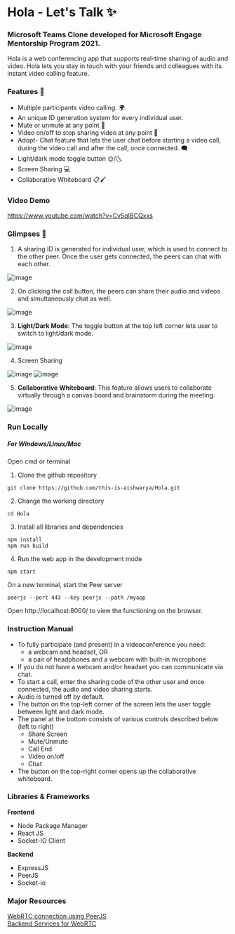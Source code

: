 # Hola - Let's Talk ✨

### Microsoft Teams Clone developed for **Microsoft Engage** Mentorship Program 2021. 

Hola is a web conferencing app that supports real-time sharing of audio and video. Hola lets you stay in touch with your friends and colleagues with its instant video calling feature.

### Features 🌟

- Multiple participants video calling. 🌍
- An unique ID generation system for every individual user. 
- Mute or unmute at any point 🎤
- Video on/off to stop sharing video at any point 🎥
- Adopt- Chat feature that lets the user chat before starting a video call, during the video call and after the call, once connected. 🗨
- Light/dark mode toggle button 🌞/🌜
- Screen Sharing 💻
- Collaborative Whiteboard 📋🖌️

### Video Demo
https://www.youtube.com/watch?v=Cv5qIBCQxxs

### Glimpses 🎉

1. A sharing ID is generated for individual user, which is used to connect to the other peer. Once the user gets connected, the peers can chat with each other. 

![image](https://user-images.githubusercontent.com/64557504/125196854-0c499080-e279-11eb-8268-f20a3e3003b5.png)  <br />

2. On clicking the call button, the peers can share their audio and videos and simultaneously chat as well. 

![image](https://user-images.githubusercontent.com/64557504/125199280-18d2e680-e283-11eb-984d-767daa1b247f.png)  <br />

3. **Light/Dark Mode**: The toggle button at the top left corner lets user to switch to light/dark mode. 

![image](https://user-images.githubusercontent.com/64557504/125199884-e7a7e580-e285-11eb-9e4c-e1a70fdacca5.png)  <br />

4. Screen Sharing 

![image](https://user-images.githubusercontent.com/64557504/125200188-6d786080-e287-11eb-86bc-48d9074834b0.png)
![image](https://user-images.githubusercontent.com/64557504/125200077-eb883780-e286-11eb-90f3-5cdd3f7487dc.png)

5. **Collaborative Whiteboard**: This feature allows users to collaborate virtually through a canvas board and brainstorm during the meeting.

![image](https://user-images.githubusercontent.com/64557504/125200895-7c144700-e28a-11eb-9688-2b9d6865d27d.png)

### Run Locally

##### For Windows/Linux/Mac

Open cmd or terminal  
1. Clone the github repository
``` shell 
git clone https://github.com/this-is-aishwarya/Hola.git 
```
2. Change the working directory
``` shell 
cd Hola
```
3. Install all libraries and dependencies
``` shell 
npm install
npm run build
```
4. Run the web app in the development mode
```shell
npm start
```
  
On a new terminal, start the Peer server  
``` shell
peerjs --port 443 --key peerjs --path /myapp   
```

Open http://localhost:8000/ to view the functioning on the browser.

### Instruction Manual

- To fully participate (and present) in a videoconference you need:
  - a webcam and headset, OR
  - a pair of headphones and a webcam with built-in microphone
- If you do not have a webcam and/or headset you can communicate via chat.
- To start a call, enter the sharing code of the other user and once connected, the audio and video sharing starts.
- Audio is turned off by default.
- The button on the top-left corner of the screen lets the user toggle between light and dark mode.
- The panel at the bottom consists of various controls described below (left to right) 
  - Share Screen
  - Mute/Unmute
  - Call End 
  - Video on/off
  - Chat
 - The button on the top-right corner opens up the collaborative whiteboard.
 
### Libraries & Frameworks

**Frontend**
- Node Package Manager
- React JS
- Socket-IO Client

**Backend**
- ExpressJS
- PeerJS
- Socket-io

### Major Resources
[WebRTC connection using PeerJS](https://peerjs.com/docs.html) <br />
[Backend Services for WebRTC](https://www.html5rocks.com/en/tutorials/webrtc/infrastructure/)
